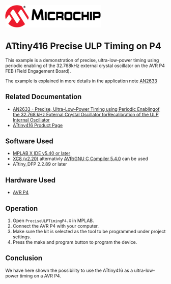 <a href="https://www.microchip.com" rel="nofollow"><img src="images/microchip.png" alt="MCHP" width="300"/></a>

# ATtiny416 Precise ULP Timing on P4

This example is a demonstration of precise, ultra-low-power timing using periodic enabling of the 32.768kHz external crystal oscillator on the AVR P4 FEB (Field Engagement Board).

The example is explained in more details in the application note [AN2633](#Related-Documentation)

## Related Documentation

- [AN2633 - Precise, Ultra-Low-Power Timing using Periodic Enablingof the 32.768 kHz External Crystal Oscillator forRecalibration of the ULP Internal Oscillator](https://www.microchip.com//wwwAppNotes/AppNotes.aspx?appnote=en604346)
- [ATtiny416 Product Page](https://www.microchip.com/wwwproducts/en/ATtiny416)

## Software Used

- [MPLAB X IDE v5.40 or later](https://www.microchip.com/mplab/mplab-x-ide)
- [XC8 (v2.20)](https://www.microchip.com/mplab/compilers) alternativly [AVR/GNU C Compiler 5.4.0](https://www.microchip.com/mplab/avr-support/avr-and-arm-toolchains-c-compilers) can be used
- ATtiny_DFP 2.2.89 or later

## Hardware Used

-  [AVR P4](https://www.microchip.com/DevelopmentTools/ProductDetails/PartNO/ATAVRFEB-P4)

## Operation

1. Open `PreciseULPTimingP4.X` in MPLAB.
2. Connect the AVR P4 with your computer.
3. Make sure the kit is selected as the tool to be programmed under project settings.
4. Press the make and program button to program the device.

## Conclusion

We have here shown the possibility to use the ATtiny416 as a ultra-low-power timing on a AVR P4.